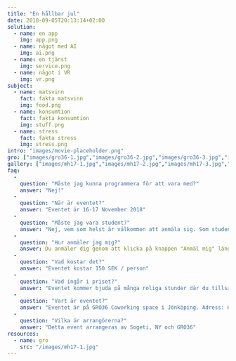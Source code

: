 ```yaml
---
title: "En hållbar jul"
date: 2018-09-05T20:13:14+02:00
solution:
  - name: en app
    img: app.png
  - name: något med AI
    img: ai.png
  - name: en tjänst
    img: service.png
  - name: något i VR
    img: vr.png
subject:
  - name: matsvinn
    fact: fakta matsvinn
    img: food.png
  - name: konsumtion
    fact: fakta konsumtion
    img: stuff.png
  - name: stress
    fact: fakta stress
    img: stress.png
intro: "images/movie-placeholder.png"
gro: ["images/gro36-1.jpg","images/gro36-2.jpg","images/gro36-3.jpg","images/gro36-4.jpg"]
gallery: ["images/mh17-1.jpg","images/mh17-2.jpg","images/mh17-3.jpg","images/mh17-4.jpg","images/mh17-5.jpg","images/mh16-1.jpg"]
faq:
  -
    question: "Måste jag kunna programmera för att vara med?"
    answer: "Nej!"
  -
    question: "När är eventet?"
    answer: "Eventet är 16-17 November 2018"
  -
    question: "Måste jag vara student?"
    answer: "Nej, vem som helst är välkommen att anmäla sig. Som student spelar det heller ingen roll vad du studerar eller på vilken skola du går."
  -
    question: "Hur anmäler jag mig?"
    answer: Du anmäler dig genom att klicka på knappen "Anmäl mig" längst upp på den här sidan.
  -
    question: "Vad kostar det?"
    answer: "Eventet kostar 150 SEK / person"
  -
    question: "Vad ingår i priset?"
    answer: "Eventet kommer bjuda på många roliga stunder där du tillsammans med ditt team för använda hela din innovationskraft. På fredagen kommer vi att köpa middag till alla deltagare som deltar på vår After Work på GRO36 och på lördagen serverar vi frukost, lunch och middag."
  -
    question: "Vart är eventet?"
    answer: "Eventet är på GRO36 Coworking space i Jönköping. Adress: Huskvarnavägen 84, 554 66 Jönköping"
  -
    question: "Vilka är arrangörerna?"
    answer: "Detta event arrangeras av Sogeti, NY och GRO36"
resources:
  - name: gro
    src: "/images/mh17-1.jpg"
---
```

